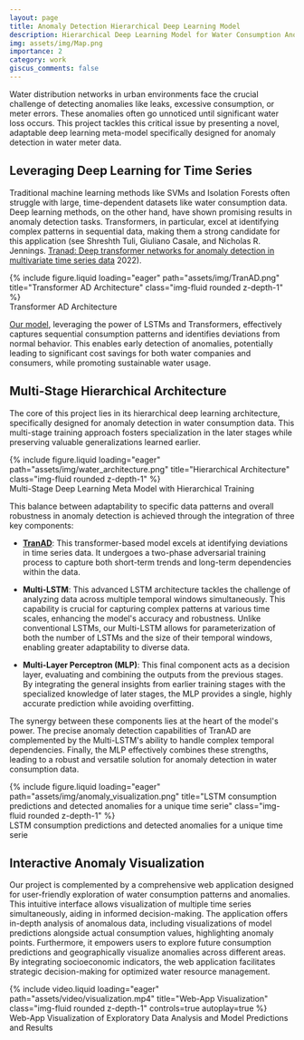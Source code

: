 ```yaml
---
layout: page
title: Anomaly Detection Hierarchical Deep Learning Model
description: Hierarchical Deep Learning Model for Water Consumption Anomaly Detection with Web Visualization.
img: assets/img/Map.png
importance: 2
category: work
giscus_comments: false
---
```


Water distribution networks in urban environments face the crucial challenge of detecting anomalies like leaks, excessive consumption, or meter errors. These anomalies often go unnoticed until significant water loss occurs. This project tackles this critical issue by presenting a novel, adaptable deep learning meta-model specifically designed for anomaly detection in water meter data.

## Leveraging Deep Learning for Time Series

Traditional machine learning methods like SVMs and Isolation Forests often struggle with large, time-dependent datasets like water consumption data. Deep learning methods, on the other hand, have shown promising results in anomaly detection tasks. Transformers, in particular, excel at identifying complex patterns in sequential data, making them a strong candidate for this application (see Shreshth Tuli, Giuliano Casale, and Nicholas R. Jennings. [Tranad: Deep transformer networks for anomaly detection in multivariate time series data](https://github.com/imperial-qore/TranAD) 2022).

<div class="row">
    <div class="col-sm mt-3 mt-md-0">
        {% include figure.liquid loading="eager" path="assets/img/TranAD.png" title="Transformer AD Architecture" class="img-fluid rounded z-depth-1" %}
    </div>
</div>
<div class="caption">
    Transformer AD Architecture
</div>

[Our model](https://github.com/davidperezcarrasco/Anomaly-Detection-Hierarchical-Deep-Learning-Model), leveraging the power of LSTMs and Transformers, effectively captures sequential consumption patterns and identifies deviations from normal behavior. This enables early detection of anomalies, potentially leading to significant cost savings for both water companies and consumers, while promoting sustainable water usage.

## Multi-Stage Hierarchical Architecture

The core of this project lies in its hierarchical deep learning architecture, specifically designed for anomaly detection in water consumption data. This multi-stage training approach fosters specialization in the later stages while preserving valuable generalizations learned earlier.

<div class="row">
    <div class="col-sm mt-3 mt-md-0">
        {% include figure.liquid loading="eager" path="assets/img/water_architecture.png" title="Hierarchical Architecture" class="img-fluid rounded z-depth-1" %}
    </div>
</div>
<div class="caption">
    Multi-Stage Deep Learning Meta Model with Hierarchical Training
</div>

This balance between adaptability to specific data patterns and overall robustness in anomaly detection is achieved through the integration of three key components:

- **[TranAD](https://github.com/imperial-qore/TranAD)**: This transformer-based model excels at identifying deviations in time series data. It undergoes a two-phase adversarial training process to capture both short-term trends and long-term dependencies within the data.

- **Multi-LSTM**: This advanced LSTM architecture tackles the challenge of analyzing data across multiple temporal windows simultaneously. This capability is crucial for capturing complex patterns at various time scales, enhancing the model's accuracy and robustness. Unlike conventional LSTMs, our Multi-LSTM allows for parameterization of both the number of LSTMs and the size of their temporal windows, enabling greater adaptability to diverse data.

- **Multi-Layer Perceptron (MLP)**: This final component acts as a decision layer, evaluating and combining the outputs from the previous stages. By integrating the general insights from earlier training stages with the specialized knowledge of later stages, the MLP provides a single, highly accurate prediction while avoiding overfitting.

The synergy between these components lies at the heart of the model's power. The precise anomaly detection capabilities of TranAD are complemented by the Multi-LSTM's ability to handle complex temporal dependencies. Finally, the MLP effectively combines these strengths, leading to a robust and versatile solution for anomaly detection in water consumption data.

<div class="row">
    <div class="col-sm mt-3 mt-md-0">
        {% include figure.liquid loading="eager" path="assets/img/anomaly_visualization.png" title="LSTM consumption predictions and detected anomalies for a unique time serie" class="img-fluid rounded z-depth-1" %}
    </div>
</div>
<div class="caption">
    LSTM consumption predictions and detected anomalies for a unique time serie
</div>

## Interactive Anomaly Visualization

Our project is complemented by a comprehensive web application designed for user-friendly exploration of water consumption patterns and anomalies. This intuitive interface allows visualization of multiple time series simultaneously, aiding in informed decision-making. The application offers in-depth analysis of anomalous data, including visualizations of model predictions alongside actual consumption values, highlighting anomaly points. Furthermore, it empowers users to explore future consumption predictions and geographically visualize anomalies across different areas. By integrating socioeconomic indicators, the web application facilitates strategic decision-making for optimized water resource management.

<div class="row">
    <div class="col-sm mt-3 mt-md-0">
        {% include video.liquid loading="eager" path="assets/video/visualization.mp4" title="Web-App Visualization" class="img-fluid rounded z-depth-1" controls=true autoplay=true %}
    </div>
</div>
<div class="caption">
    Web-App Visualization of Exploratory Data Analysis and Model Predictions and Results
</div>
